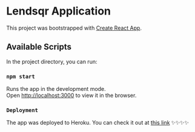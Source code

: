 # Lendsqr Application 

This project was bootstrapped with [Create React App](https://github.com/facebook/create-react-app).

## Available Scripts

In the project directory, you can run:

### `npm start`

Runs the app in the development mode.\
Open [http://localhost:3000](http://localhost:3000) to view it in the browser.

### `Deployment`

The app was deployed to Heroku. You can check it out at
[this link](https://andrew-okoye-lendsqr-fe-test.herokuapp.com) ✨✨✨✨